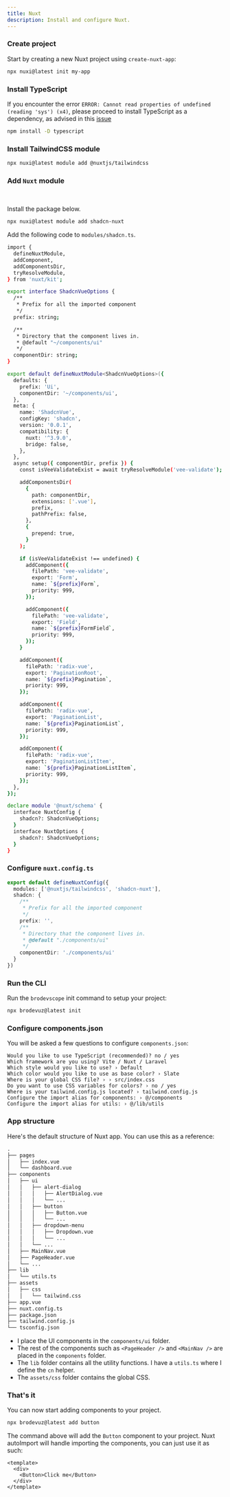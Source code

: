 ```yaml
---
title: Nuxt
description: Install and configure Nuxt.
---
```


<Steps>

### Create project

Start by creating a new Nuxt project using `create-nuxt-app`:

```bash
npx nuxi@latest init my-app
```

### Install TypeScript

If you encounter the error `ERROR: Cannot read properties of undefined (reading 'sys') (x4)`, please proceed to install TypeScript as a dependency, as advised in this [issue](https://github.com/nuxt/nuxt/issues/20936)

```bash
npm install -D typescript
```
### Install TailwindCSS module

```bash
npx nuxi@latest module add @nuxtjs/tailwindcss
```

### Add `Nuxt` module

<br>

<TabsMarkdown>
  <TabMarkdown title="shadcn-nuxt">

  Install the package below.

  ```bash
 npx nuxi@latest module add shadcn-nuxt
  ```

  </TabMarkdown>

  <TabMarkdown title="manual">

  Add the following code to `modules/shadcn.ts`.

```bash
import {
  defineNuxtModule,
  addComponent,
  addComponentsDir,
  tryResolveModule,
} from 'nuxt/kit';

export interface ShadcnVueOptions {
  /**
   * Prefix for all the imported component
   */
  prefix: string;

  /**
   * Directory that the component lives in.
   * @default "~/components/ui"
   */
  componentDir: string;
}

export default defineNuxtModule<ShadcnVueOptions>({
  defaults: {
    prefix: 'Ui',
    componentDir: '~/components/ui',
  },
  meta: {
    name: 'ShadcnVue',
    configKey: 'shadcn',
    version: '0.0.1',
    compatibility: {
      nuxt: '^3.9.0',
      bridge: false,
    },
  },
  async setup({ componentDir, prefix }) {
    const isVeeValidateExist = await tryResolveModule('vee-validate');

    addComponentsDir(
      {
        path: componentDir,
        extensions: ['.vue'],
        prefix,
        pathPrefix: false,
      },
      {
        prepend: true,
      }
    );

    if (isVeeValidateExist !== undefined) {
      addComponent({
        filePath: 'vee-validate',
        export: 'Form',
        name: `${prefix}Form`,
        priority: 999,
      });

      addComponent({
        filePath: 'vee-validate',
        export: 'Field',
        name: `${prefix}FormField`,
        priority: 999,
      });
    }

    addComponent({
      filePath: 'radix-vue',
      export: 'PaginationRoot',
      name: `${prefix}Pagination`,
      priority: 999,
    });

    addComponent({
      filePath: 'radix-vue',
      export: 'PaginationList',
      name: `${prefix}PaginationList`,
      priority: 999,
    });

    addComponent({
      filePath: 'radix-vue',
      export: 'PaginationListItem',
      name: `${prefix}PaginationListItem`,
      priority: 999,
    });
  },
});

declare module '@nuxt/schema' {
  interface NuxtConfig {
    shadcn?: ShadcnVueOptions;
  }
  interface NuxtOptions {
    shadcn?: ShadcnVueOptions;
  }
}
```

  </TabMarkdown>
</TabsMarkdown>

### Configure `nuxt.config.ts`

```ts
export default defineNuxtConfig({
  modules: ['@nuxtjs/tailwindcss', 'shadcn-nuxt'],
  shadcn: {
    /**
     * Prefix for all the imported component
     */
    prefix: '',
    /**
     * Directory that the component lives in.
     * @default "./components/ui"
     */
    componentDir: './components/ui'
  }
})
```

### Run the CLI

Run the `brodevscope` init command to setup your project:

```bash
npx brodevuz@latest init
```

### Configure components.json

You will be asked a few questions to configure `components.json`:

```txt:line-numbers
Would you like to use TypeScript (recommended)? no / yes
Which framework are you using? Vite / Nuxt / Laravel
Which style would you like to use? › Default
Which color would you like to use as base color? › Slate
Where is your global CSS file? › › src/index.css
Do you want to use CSS variables for colors? › no / yes
Where is your tailwind.config.js located? › tailwind.config.js
Configure the import alias for components: › @/components
Configure the import alias for utils: › @/lib/utils
```

### App structure

Here's the default structure of Nuxt app. You can use this as a reference:

```txt {6-16,20-21}
.
├── pages
│   ├── index.vue
│   └── dashboard.vue
├── components
│   ├── ui
│   │   ├── alert-dialog
│   │   │   ├── AlertDialog.vue
│   │   │   └── ...
│   │   ├── button
│   │   │   ├── Button.vue
│   │   │   └── ...
│   │   ├── dropdown-menu
│   │   │   ├── Dropdown.vue
│   │   │   └── ...
│   │   └── ...
│   ├── MainNav.vue
│   ├── PageHeader.vue
│   └── ...
├── lib
│   └── utils.ts
├── assets
│   ├── css
│   │   └── tailwind.css
├── app.vue
├── nuxt.config.ts
├── package.json
├── tailwind.config.js
└── tsconfig.json
```

- I place the UI components in the `components/ui` folder.
- The rest of the components such as `<PageHeader />` and `<MainNav />` are placed in the `components` folder.
- The `lib` folder contains all the utility functions. I have a `utils.ts` where I define the `cn` helper.
- The `assets/css` folder contains the global CSS.

### That's it

You can now start adding components to your project.

```bash
npx brodevuz@latest add button
```

The command above will add the `Button` component to your project. Nuxt autoImport will handle importing the components, you can just use it as such:

```vue {3}
<template>
  <div>
    <Button>Click me</Button>
  </div>
</template>
```

</Steps>
